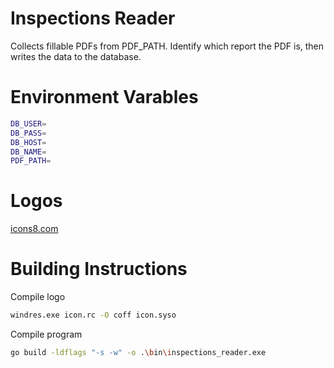 # Inspections Reader
Collects fillable PDFs from PDF_PATH. Identify which report the PDF is, then writes the data to the database.

# Environment Varables
```bash
DB_USER=
DB_PASS=
DB_HOST=
DB_NAME=
PDF_PATH=
```
# Logos
[icons8.com](https://icons8.com/license)

# Building Instructions
Compile logo
```bash
windres.exe icon.rc -O coff icon.syso
```

Compile program
```bash
go build -ldflags "-s -w" -o .\bin\inspections_reader.exe
```

